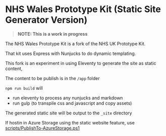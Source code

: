 # NHS Wales Prototype Kit (Static Site Generator Version)

> **NOTE: This is a work in progress**

The NHS Wales Prototype Kit is a fork of the NHS UK Prototype Kit.

That kit uses Express with Nunjucks to do dynamic templating. 

This fork is an experiment in using Eleventy to generate the site as static content,

The content to be publish is in the `/app` folder

`npm run build` will 
 - run eleventy to process any nunjucks and markdown
 - run gulp (to transpile css and javascript and copy assets)

 The generated static site will be output to the `_site` directory

 If hostin in Azure Storage using the static website feature, use [scripts/PublishTo-AzureStorage.ps1](scripts/PublishTo-AzureStorage.ps1)